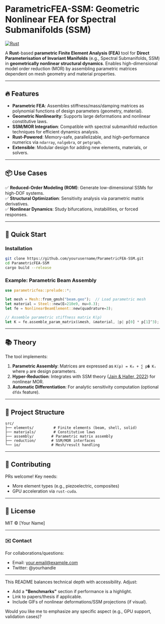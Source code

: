 # ParametricFEA-SSM: Geometric Nonlinear FEA for Spectral Submanifolds (SSM)  

[![Rust](https://img.shields.io/badge/Rust-1.70%2B-orange)](https://www.rust-lang.org/)  

A **Rust**-based **parametric Finite Element Analysis (FEA)** tool for **Direct Parameterisation of Invariant Manifolds** (e.g., Spectral Submanifolds, SSM) in **geometrically nonlinear structural dynamics**. Enables high-dimensional model order reduction (MOR) by assembling parametric matrices dependent on mesh geometry and material properties.

---

## 🔥 Features  

- **Parametric FEA**: Assembles stiffness/mass/damping matrices as polynomial functions of design parameters (geometry, material).  
- **Geometric Nonlinearity**: Supports large deformations and nonlinear constitutive laws.  
- **SSM/MOR Integration**: Compatible with spectral submanifold reduction techniques for efficient dynamics analysis.  
- **Rust-Powered**: Memory-safe, parallelizable, and high-performance numerics via `ndarray`, `nalgebra`, or `petgraph`.  
- **Extensible**: Modular design for adding new elements, materials, or solvers.  

---

## 📦 Use Cases  

✅ **Reduced-Order Modeling (ROM)**: Generate low-dimensional SSMs for high-DOF systems.  
✅ **Structural Optimization**: Sensitivity analysis via parametric matrix derivatives.  
✅ **Nonlinear Dynamics**: Study bifurcations, instabilities, or forced responses.  

---

## 🚀 Quick Start  

### Installation  
```bash
git clone https://github.com/yourusername/ParametricFEA-SSM.git  
cd ParametricFEA-SSM  
cargo build --release  
```

### Example: Parametric Beam Assembly  
```rust
use parametricfea::prelude::*;

let mesh = Mesh::from_gmsh("beam.geo");  // Load parametric mesh  
let material = Steel::new(E=210e9, nu=0.3);  
let fe = NonlinearBeamElement::new(quadrature=3);  

// Assemble parametric stiffness matrix K(p)  
let K = fe.assemble_param_matrix(&mesh, &material, |p| p[0] * p[1]^3);  
```

---

## 📚 Theory  

The tool implements:  
1. **Parametric Assembly**: Matrices are expressed as `K(p) = K₀ + ∑ p� Kᵢ` where `p` are design parameters.  
2. **Hyper-Reduction**: Integrates with SSM theory ([Jain & Haller, 2022](https://doi.org/...)) for nonlinear MOR.  
3. **Automatic Differentiation**: For analytic sensitivity computation (optional `dfdx` feature).  

---

## 📂 Project Structure  

```  
src/  
├── elements/         # Finite elements (beam, shell, solid)  
├── materials/        # Constitutive laws  
├── assembly/        # Parametric matrix assembly  
├── reduction/       # SSM/MOR interfaces  
└── io/              # Mesh/result handling  
```

---

## 🤝 Contributing  
PRs welcome! Key needs:  
- More element types (e.g., piezoelectric, composites)  
- GPU acceleration via `rust-cuda`.  

---

## 📜 License  
MIT © [Your Name]  

---

### ✉️ Contact  
For collaborations/questions:  
- Email: your.email@example.com  
- Twitter: @yourhandle  

---

This README balances technical depth with accessibility. Adjust:  
- Add a **"Benchmarks"** section if performance is a highlight.  
- Link to papers/thesis if applicable.  
- Include GIFs of nonlinear deformations/SSM projections (if visual).  

Would you like me to emphasize any specific aspect (e.g., GPU support, validation cases)?
